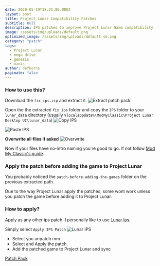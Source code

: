 ```yaml
---
date: 2020-05-19T18:21:06.000Z
layout: post
title: Project Lunar Compatibility Patches
subtitle: null
description: IPS patches to improve Project Lunar Game compatibility
image: /assets/img/uploads/default.png
optimized_image: /assets/img/uploads/default-sm.png
category: "patch"
tags:
  - Project Lunar
  - mega drive
  - genesis
  - minis
author: defkorns
paginate: false
---
```

### How to use this?

Download the `fix_ips.zip` and extract it. 
![Extract patch pack](https://i.imgur.com/PJ7FDC3.png)

Open the the extracted `fix_ips` folder and copy the `IPS` folder to your `lunar_data` directory (usually `%localappdata%\ModMyClassic\Project Lunar Desktop UI\lunar_data`)
![Copy IPS](https://i.imgur.com/agJXVnZ.png)

![Paste IPS](https://i.imgur.com/H4GdofU.png)

**Overwrite all files if asked**
![Overwrite](https://i.imgur.com/QegaUh9.png)

Now if your files have no-intro naming you're good to go. If not follow [Mod My Classic's guide](https://modmyclassic.com/project-lunar-how-to-use-the-built-in-rom-patcher/).



### Apply the patch before adding the game to Project Lunar

You probably noticed the `patch-before-adding-the-games` folder on the previous extracted path. 

Due to the way Project Lunar apply the patches, some wont work unless you patch the game before adding it to Project Lunar.

### How to apply?

Apply as any other ips patch. I personally like to use [Lunar Ips](https://www.romhacking.net/utilities/240/).

Simply select `Apply IPS Patch` ![Lunar IPS](https://i.imgur.com/RBT7uHY.png)

* Select you unpatch rom.
* Select and Apply the patch.
* Add the patched game to Project Lunar and sync

<div class="download-section">
    <a href="/assets/img/uploads/fix_ips.zip" class="btn btn-darkred" role="button">Patch Pack</a>
</div>